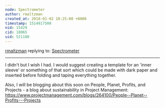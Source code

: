 ```yaml
---
node: Spectrometer
author: rmaltzman
created_at: 2018-01-02 18:25:00 +0000
timestamp: 1514917500
nid: 15429
cid: 18065
uid: 521180
---
```




[rmaltzman](../profile/rmaltzman) replying to: [Spectrometer](../notes/rmaltzman/12-26-2017/spectrometer)

----
I didn't but I wish I had.  I would suggest creating a template for an 'inner sleeve' or something of that sort which could be made with dark paper and inserted before folding and taping everything together.

Also, I will be blogging about this soon on People, Planet, Profits, and Projects - a blog about sustainability in Project Management: https://www.projectmanagement.com/blogs/264100/People--Planet--Profits---Projects
